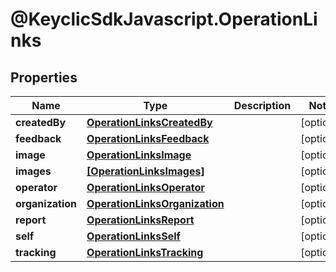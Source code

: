 # @KeyclicSdkJavascript.OperationLinks

## Properties
Name | Type | Description | Notes
------------ | ------------- | ------------- | -------------
**createdBy** | [**OperationLinksCreatedBy**](OperationLinksCreatedBy.md) |  | [optional] 
**feedback** | [**OperationLinksFeedback**](OperationLinksFeedback.md) |  | [optional] 
**image** | [**OperationLinksImage**](OperationLinksImage.md) |  | [optional] 
**images** | [**[OperationLinksImages]**](OperationLinksImages.md) |  | [optional] 
**operator** | [**OperationLinksOperator**](OperationLinksOperator.md) |  | [optional] 
**organization** | [**OperationLinksOrganization**](OperationLinksOrganization.md) |  | [optional] 
**report** | [**OperationLinksReport**](OperationLinksReport.md) |  | [optional] 
**self** | [**OperationLinksSelf**](OperationLinksSelf.md) |  | [optional] 
**tracking** | [**OperationLinksTracking**](OperationLinksTracking.md) |  | [optional] 


